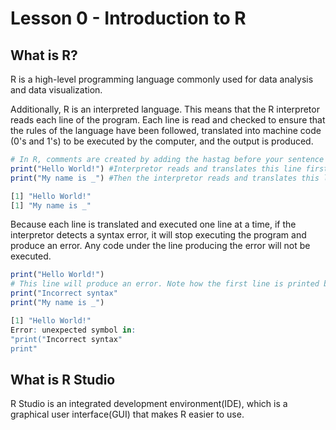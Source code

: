 
# Lesson 0 - Introduction to R 

## What is R?

R is a high-level programming language commonly used for data analysis and data visualization. 

Additionally, R  is an interpreted language. This means that the R interpretor reads each line of the program. Each line is read and checked to ensure that the rules of the language have been followed, translated into machine code (0's and 1's) to be executed by the computer, and the output is produced.

```R
# In R, comments are created by adding the hastag before your sentence so that the interpretor knows that they are comments.
print("Hello World!") #Interpretor reads and translates this line first
print("My name is _") #Then the interpretor reads and translates this line next
```
```R
[1] "Hello World!"
[1] "My name is _"
```
Because each line is translated and executed one line at a time, if the interpretor detects a syntax error, it will stop executing the program and produce an error. Any code under the line producing the error will not be executed.

```R
print("Hello World!") 
# This line will produce an error. Note how the first line is printed but neither the second nor third line are.
print("Incorrect syntax" 
print("My name is _") 
```
```R
[1] "Hello World!"
Error: unexpected symbol in:
"print("Incorrect syntax" 
print"
```

## What is R Studio

R Studio is an integrated development environment(IDE), which is a graphical user interface(GUI) that makes R easier to use.


